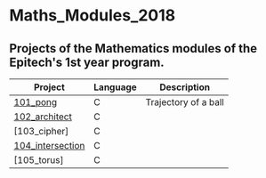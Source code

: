 # Maths_Modules_2018
## Projects of the Mathematics modules of the Epitech's 1st year program.

| Project | Language | Description |
|---------|----------|-------------|
| [101_pong]         |      C      | Trajectory of a ball |
| [102_architect]       |       C     |  |
| [103_cipher]       |       C     |  |
| [104_intersection]       |       C     |  |
| [105_torus]       |       C     |  |


[101_pong]: https://github.com/kevinpruvost/kevinpruvost_epitech/tree/master/Maths_Modules_2018/101_pong_2018
[102_architect]: 
[103_cipher]: 
[104_intersection]: 
[105_torus]: 
